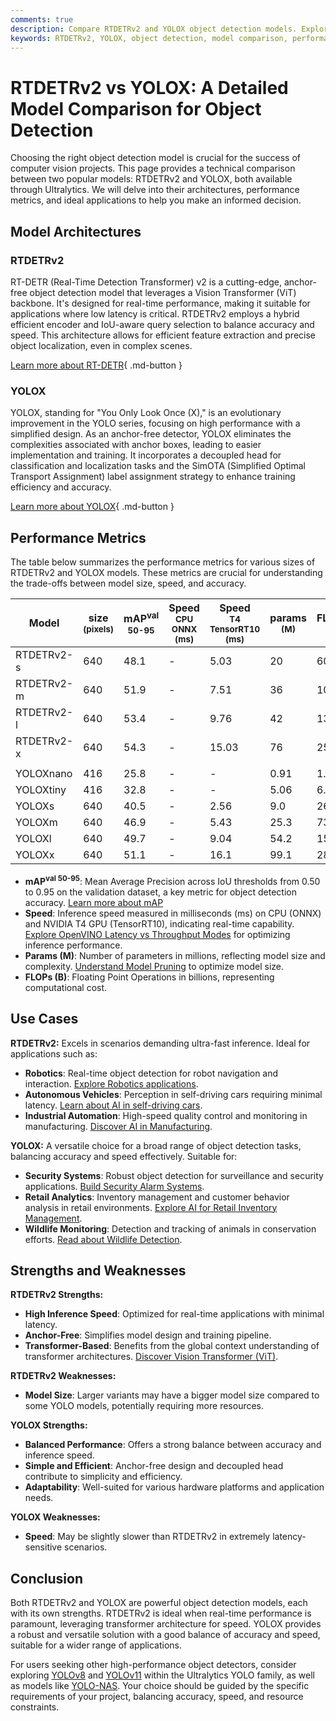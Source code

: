 ```yaml
---
comments: true
description: Compare RTDETRv2 and YOLOX object detection models. Explore architectures, performance metrics, and use cases to choose the best for your project.
keywords: RTDETRv2, YOLOX, object detection, model comparison, performance metrics, real-time detection, Ultralytics, machine learning, computer vision
---
```


# RTDETRv2 vs YOLOX: A Detailed Model Comparison for Object Detection

Choosing the right object detection model is crucial for the success of computer vision projects. This page provides a technical comparison between two popular models: RTDETRv2 and YOLOX, both available through Ultralytics. We will delve into their architectures, performance metrics, and ideal applications to help you make an informed decision.

<script async src="https://cdn.jsdelivr.net/npm/chart.js@3.9.1/dist/chart.min.js"></script>
<script defer src="../../javascript/benchmark.js"></script>

<canvas id="modelComparisonChart" width="1024" height="400" active-models='["RTDETRv2", "YOLOX"]'></canvas>

## Model Architectures

### RTDETRv2

RT-DETR (Real-Time Detection Transformer) v2 is a cutting-edge, anchor-free object detection model that leverages a Vision Transformer (ViT) backbone. It's designed for real-time performance, making it suitable for applications where low latency is critical. RTDETRv2 employs a hybrid efficient encoder and IoU-aware query selection to balance accuracy and speed. This architecture allows for efficient feature extraction and precise object localization, even in complex scenes.

[Learn more about RT-DETR](https://docs.ultralytics.com/models/rtdetr/){ .md-button }

### YOLOX

YOLOX, standing for "You Only Look Once (X)," is an evolutionary improvement in the YOLO series, focusing on high performance with a simplified design. As an anchor-free detector, YOLOX eliminates the complexities associated with anchor boxes, leading to easier implementation and training. It incorporates a decoupled head for classification and localization tasks and the SimOTA (Simplified Optimal Transport Assignment) label assignment strategy to enhance training efficiency and accuracy.

[Learn more about YOLOX](https://github.com/Megvii-BaseDetection/YOLOX){ .md-button }

## Performance Metrics

The table below summarizes the performance metrics for various sizes of RTDETRv2 and YOLOX models. These metrics are crucial for understanding the trade-offs between model size, speed, and accuracy.

| Model      | size<br><sup>(pixels) | mAP<sup>val<br>50-95 | Speed<br><sup>CPU ONNX<br>(ms) | Speed<br><sup>T4 TensorRT10<br>(ms) | params<br><sup>(M) | FLOPs<br><sup>(B) |
| ---------- | --------------------- | -------------------- | ------------------------------ | ----------------------------------- | ------------------ | ----------------- |
| RTDETRv2-s | 640                   | 48.1                 | -                              | 5.03                                | 20                 | 60                |
| RTDETRv2-m | 640                   | 51.9                 | -                              | 7.51                                | 36                 | 100               |
| RTDETRv2-l | 640                   | 53.4                 | -                              | 9.76                                | 42                 | 136               |
| RTDETRv2-x | 640                   | 54.3                 | -                              | 15.03                               | 76                 | 259               |
|            |                       |                      |                                |                                     |                    |                   |
| YOLOXnano  | 416                   | 25.8                 | -                              | -                                   | 0.91               | 1.08              |
| YOLOXtiny  | 416                   | 32.8                 | -                              | -                                   | 5.06               | 6.45              |
| YOLOXs     | 640                   | 40.5                 | -                              | 2.56                                | 9.0                | 26.8              |
| YOLOXm     | 640                   | 46.9                 | -                              | 5.43                                | 25.3               | 73.8              |
| YOLOXl     | 640                   | 49.7                 | -                              | 9.04                                | 54.2               | 155.6             |
| YOLOXx     | 640                   | 51.1                 | -                              | 16.1                                | 99.1               | 281.9             |

- **mAP<sup>val 50-95**: Mean Average Precision across IoU thresholds from 0.50 to 0.95 on the validation dataset, a key metric for object detection accuracy. [Learn more about mAP](https://www.ultralytics.com/glossary/mean-average-precision-map)
- **Speed**: Inference speed measured in milliseconds (ms) on CPU (ONNX) and NVIDIA T4 GPU (TensorRT10), indicating real-time capability. [Explore OpenVINO Latency vs Throughput Modes](https://docs.ultralytics.com/guides/optimizing-openvino-latency-vs-throughput-modes/) for optimizing inference performance.
- **Params (M)**: Number of parameters in millions, reflecting model size and complexity. [Understand Model Pruning](https://www.ultralytics.com/glossary/pruning) to optimize model size.
- **FLOPs (B)**: Floating Point Operations in billions, representing computational cost.

## Use Cases

**RTDETRv2:** Excels in scenarios demanding ultra-fast inference. Ideal for applications such as:

- **Robotics**: Real-time object detection for robot navigation and interaction. [Explore Robotics applications](https://www.ultralytics.com/glossary/robotics).
- **Autonomous Vehicles**: Perception in self-driving cars requiring minimal latency. [Learn about AI in self-driving cars](https://www.ultralytics.com/solutions/ai-in-self-driving).
- **Industrial Automation**: High-speed quality control and monitoring in manufacturing. [Discover AI in Manufacturing](https://www.ultralytics.com/solutions/ai-in-manufacturing).

**YOLOX:** A versatile choice for a broad range of object detection tasks, balancing accuracy and speed effectively. Suitable for:

- **Security Systems**: Robust object detection for surveillance and security applications. [Build Security Alarm Systems](https://www.ultralytics.com/blog/security-alarm-system-projects-with-ultralytics-yolov8).
- **Retail Analytics**: Inventory management and customer behavior analysis in retail environments. [Explore AI for Retail Inventory Management](https://www.ultralytics.com/blog/ai-for-smarter-retail-inventory-management).
- **Wildlife Monitoring**: Detection and tracking of animals in conservation efforts. [Read about Wildlife Detection](https://www.ultralytics.com/blog/yolovme-colony-counting-smear-evaluation-and-wildlife-detection).

## Strengths and Weaknesses

**RTDETRv2 Strengths:**

- **High Inference Speed**: Optimized for real-time applications with minimal latency.
- **Anchor-Free**: Simplifies model design and training pipeline.
- **Transformer-Based**: Benefits from the global context understanding of transformer architectures. [Discover Vision Transformer (ViT)](https://www.ultralytics.com/glossary/vision-transformer-vit).

**RTDETRv2 Weaknesses:**

- **Model Size**: Larger variants may have a bigger model size compared to some YOLO models, potentially requiring more resources.

**YOLOX Strengths:**

- **Balanced Performance**: Offers a strong balance between accuracy and inference speed.
- **Simple and Efficient**: Anchor-free design and decoupled head contribute to simplicity and efficiency.
- **Adaptability**: Well-suited for various hardware platforms and application needs.

**YOLOX Weaknesses:**

- **Speed**: May be slightly slower than RTDETRv2 in extremely latency-sensitive scenarios.

## Conclusion

Both RTDETRv2 and YOLOX are powerful object detection models, each with its own strengths. RTDETRv2 is ideal when real-time performance is paramount, leveraging transformer architecture for speed. YOLOX provides a robust and versatile solution with a good balance of accuracy and speed, suitable for a wider range of applications.

For users seeking other high-performance object detectors, consider exploring [YOLOv8](https://docs.ultralytics.com/models/yolov8/) and [YOLOv11](https://docs.ultralytics.com/models/yolo11/) within the Ultralytics YOLO family, as well as models like [YOLO-NAS](https://docs.ultralytics.com/models/yolo-nas/). Your choice should be guided by the specific requirements of your project, balancing accuracy, speed, and resource constraints.
